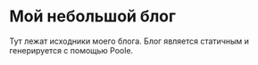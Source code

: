 # Мой небольшой блог

Тут лежат исходники моего блога. Блог является статичным и генерируется с помощью Poole.